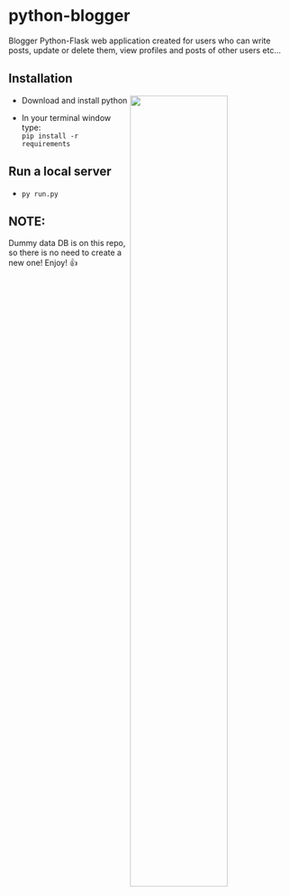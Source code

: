 # python-blogger
Blogger Python-Flask web application created for users who can write posts, update or delete them, view profiles and posts of other users etc...

## Installation
+ Download and install python
<img align="right" width="60%" src="https://user-images.githubusercontent.com/114113764/197001192-fa80cb02-763f-4319-8b1b-6c4623599869.gif"><br>

+ In your terminal window type:<br>
``` pip install -r requirements ```

## Run a local server
+ ``` py run.py ```

## NOTE: 
Dummy data DB is on this repo, so there is no need to create a new one!
Enjoy! :+1:
